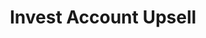 ---
  id: "95454"
  fieldLayoutId: "89"
  uid: "5963714e-b477-4ca5-9b83-9f62abd7e80d"
  enabled: "1"
  archived: "0"
  dateCreated: "2020-02-23 22:31:57"
  dateUpdated: "2020-02-24 03:47:39"
  siteSettingsId: "95454"
  slug: "invest-account-upsell"
  siteId: "1"
  uri: "patterns/ios/entry/invest-account-upsell"
  enabledForSite: "1"
  sectionId: "2"
  typeId: "2"
  authorId: "1"
  postDate: "2020-02-23 22:28:00"
  expiryDate: null
  contentId: "95441"
  title: "Invest Account Upsell"
  field_allColorsComputed: null
  field_allColorsComputedIllustration: null
  field_allColorsComputedThumbnail: null
  field_appDescription: null
  field_appDescriptionSentiment: null
  field_audio: "0"
  field_authorFaq: null
  field_bgThumbPosition: "center top"
  field_body: null
  field_captureSize: null
  field_categoriesRaw: "just in time,inferring context,upsell,potentially dark,"
  field_categoryInPlainText: null
  field_coldThumbTransform: null
  field_colorPalette: null
  field_contributorName: null
  field_contributorUrl: null
  field_coverColor: null
  field_dominantColor: null
  field_externalContributor: "0"
  field_fetchWebsiteData: null
  field_fullName: null
  field_gfycatSource: null
  field_gif: "0"
  field_gumletUrl: null
  field_gumletUrlNoPreParse: null
  field_howHelps: "<p><strong>&#x1f480;Potentially Dark, Upsell, Inferring Context, Just in Time</strong></p><p>At Waveguide, we are not entirely sure about the value of this solution when it comes to helping the end-user.</p><p>Companies need to create products that balance the value they bring to the users with their business goals (to learn more about this topic, read our article on <a href=\"{entry:68258@1:url||https://www.waveguide.io/in-depth-articles/designed-inconveniences-ux-patterns-that-cant-be-taught}\">Designed Inconveniences</a>).</p><p>In this case, upselling a product should be a harmless design choice, but the fact that this upsell happens as a result of analyzing the user's transaction data seems invasive at the very least.</p><p>On the positive side, it could be argued that this solution allows users who want to consolidate their financial products to discover something useful. Showing this information in context and at a time where the user may be more inclined to evaluate and opt-in for this offering, could create a more genuine interaction path between the customer and the bank.</p>"
  field_howWorks: "<p>Chase, like most major banks, has a consumer mobile app that allows its customers to check the balance of their accounts and manage the different aspects of their used financial services. </p><p>One essential feature of bank apps is the ability to see an outline of past transactions. This feature is likely one of the most used functionalities of any bank app and therefore is prime real estate to engage with users.</p><p>Chase detects when a wire or charge is associated with a financial company that has a competing product and upsells their offering by showing a banner under the transaction item in the transaction history view.</p><p>When users tap the banner, they are taken to a landing page that describes the product and invites them to sign up for it.</p>"
  field_iconColors: null
  field_iconComputedColors: null
  field_illustrationSource: null
  field_imagePathRaw: "https://s3-us-west-2.amazonaws.com/waveguideio/captures/waves/chase-upsell.png"
  field_imageTextOcr: null
  field_depthArticleBody: null
  field_lpSentimentScore: null
  field_lpUrl: null
  field_mediaEmbed: null
  field_mobileId: null
  field_mobileShotSrc: null
  field_newsObject: null
  field_pageFetchJsonString: null
  field_patternSrc: "Chase"
  field_platformRaw: "iOS"
  field_qualityDescription: null
  field_rawResponse: null
  field_readingDuration: null
  field_readingDurationSeconds: null
  field_readingEaseLevel: null
  field_readingEaseScore: null
  field_references: null
  field_screenshotColors: null
  field_screenshotComputedColors: null
  field_sourceFromArchive: null
  field_strategyDescription: null
  field_thumbColors: null
  field_thumbVideoUrl: null
  field_webDescription: null
  field_webTitle: null
  field_what: "<p>This is a solution found in the Chase Mobile App. Chase detects wire transfers to financial services like investment accounts, and it upsells its services in that category of financial products.</p>"
  root: null
  lft: null
  rgt: null
  level: null
  structureId: null
  layout: layouts/post.njk
---
